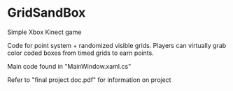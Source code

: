 # GridSandBox
Simple Xbox Kinect game

Code for point system + randomized visible grids. Players can virtually grab color coded boxes from timed grids to earn points. 

Main code found in "MainWindow.xaml.cs"

Refer to "final project doc.pdf" for information on project
